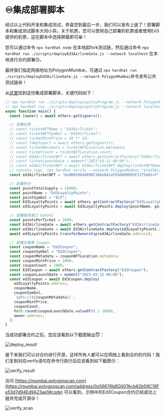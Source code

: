 # ♾️集成部署脚本

经过以上代码开发和集成测试，恭喜您到最后一步，我们可以发布上链了！部署脚本和集成测试脚本大同小异。关于机票，您可以使用自己部署的机票或者使用Ed3提供的机票，这在脚本中选择屏蔽即可😁！

您可以通过命令 `npx hardhat node` 在本地起fork测试链，然后通过命令 `npx hardhat run ./scripts/deployEd3AirlineGate.js --network localhost` 在本地进行合约部署😊。

最终我们指定网络地址为PolygonMumbai，可通过 `npx hardhat run ./scripts/deployEd3AirlineGate.js --network PolygonMumbai`命令发布公共测试链😄！

从[这里](https://github.com/Ed3Academy/ed3-hardhat-template/blob/main/scripts/deployEd3AirlineGate.js)找到这份集成部署脚本，关键代码如下：

```JavaScript
// npx hardhat run ./scripts/deployLoyaltyProgram.js --network PolygonMumbai
// npx hardhat run ./scripts/deployLoyaltyProgram.js --network localhost
async function main() {
  const [owner] = await ethers.getSigners();

  // 部署机票
  // const ticketNFTName = "Ed3AirTicket";
  // const ticketNFTSymbol = "Ed3AirTicket";
  // const ticketMintPrice = 10 ** 14;
  // const [deployer] = await ethers.getSigners();
  // const ticketMetadata = ticketNFTLocation.metadata;
  // const ticketCount = ticketNFTLocation.count;
  // const Ed3AirTicketNFT = await ethers.getContractFactory("Ed3AirTicketNFT");
  // const ticketLaunchDate = moment("2023-03-12 00:00");
  // const ed3AirTicketNFT = await Ed3AirTicketNFT.deploy(ticketNFTName, ticketNFTSymbol, `ipfs://${ticketMetadata}/`, ticketMintPrice, ticketCount, Math.round(ticketLaunchDate.valueOf () / 1000), deployer.address);
  // console.log( `npx hardhat verify --network PolygonMumbai "${ed3AirTicketNFT.address}" ${ticketNFTName} ${ticketNFTSymbol} ipfs://${ticketMetadata}/ ${ticketMintPrice} ${ticketCount} ${Math.round(ticketLaunchDate.valueOf() / 1000)} ${deployer.address}`);
  const ed3AirTicketNFT = "0x8B939b4469BC384e841afE4d809D95F1373e81cF";

  // 部署积分
  const pointTotalSupply = 10000;
  const pointName = "Ed3LoyaltyPoints";
  const pointSymbol = "ELP";
  const Ed3LoyaltyPoints = await ethers.getContractFactory("Ed3LoyaltyPoints");
  const ed3LoyaltyPoints = await Ed3LoyaltyPoints.deploy(pointName, pointSymbol, pointTotalSupply);

  // 部署服务窗口 GateV2
  const pointsPerTicket = 1000;
  const Ed3AirlineGate = await ethers.getContractFactory("Ed3AirlineGate");
  const ed3AirlineGate = await Ed3AirlineGate.deploy(ed3LoyaltyPoints.address, ed3AirTicketNFT, pointsPerTicket);
  await ed3LoyaltyPoints.transferOwnership(ed3AirlineGate.address);

  // 部署优惠券 Coupon
  const couponName = "Ed3Coupon";
  const couponSymbol = "Ed3Coupon";
  const couponMetadata = couponNFTLocation.metadata;
  const couponMintPrice = 1000;
  const couponCount = 1000;
  const Ed3Coupon = await ethers.getContractFactory("Ed3Coupon");
  const couponLaunchDate = moment("2023-03-12 00:00");
  const ed3Coupon = await Ed3Coupon.deploy(
    ed3LoyaltyPoints.address,
    couponName,
    couponSymbol,
    `ipfs://${couponMetadata}/`,
    couponMintPrice,
    couponCount,
    Math.round(couponLaunchDate.valueOf() / 1000),
    owner.address,
  );
}

```

当成功部署合约之后，您应该看到以下截图输出😇：

![deploy_result](https://i.postimg.cc/6Q0LPjhv/deploy-result.png)

接下来我们可以对合约进行开源，这样所有人都可以在网络上看到合约的代码！我们复制对应verify语句在命令行执行后应该看到如下截图😚：

![verify_result](https://i.postimg.cc/Zqf8xfZK/verify-result.png)

访问 [https://mumbai.polygonscan.com](https://mumbai.polygonscan.com/address/0x56676b6D007Acb62b59C19Fe53d7d94Ed9A23ae1#code) 可以看到，示例中的Ed3Coupon合约已经成功上链并完成开源😝！

![verify_scan](https://i.postimg.cc/kqvhh748/ether-scan.png)
